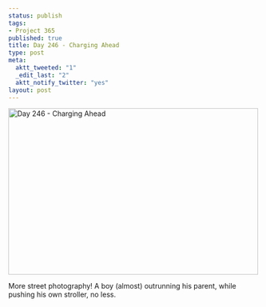 ```yaml
--- 
status: publish
tags: 
- Project 365
published: true
title: Day 246 - Charging Ahead
type: post
meta: 
  aktt_tweeted: "1"
  _edit_last: "2"
  aktt_notify_twitter: "yes"
layout: post
---
```

<a href="http://www.flickr.com/photos/freeed/6110798260/" title="Day 246 - Charging Ahead by Fred​, on Flickr"><img src="http://farm7.static.flickr.com/6090/6110798260_e8207b20d4.jpg" width="500" height="333" alt="Day 246 - Charging Ahead"/></a>

More street photography! A boy (almost) outrunning his parent, while pushing his own stroller, no less.
